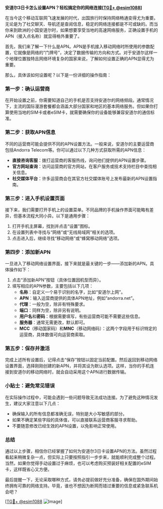 **安道尔3日卡怎么设置APN？轻松搞定你的网络连接[[TG💪+ @esim1088](https://t.me/s/esim1088)]**

在当今这个移动互联网飞速发展的时代，出国旅行时保持网络畅通变得尤为重要。无论是为了社交聊天、导航还是查阅信息，稳定的网络连接都是不可或缺的。而当你来到欧洲的小国安道尔时，如果想要享受当地的高速网络服务，正确设置手机的APN（接入点名称）就显得格外重要了。

首先，我们来了解一下什么是APN。APN是手机接入移动网络时所使用的参数配置，它就像是网络的“门牌号”，决定了数据传输的方向和方式。对于安道尔这样一个地理位置独特且网络环境复杂的国家来说，了解如何设置正确的APN显得尤为重要。

那么，具体该如何设置呢？以下是一份详细的操作指南：

### 第一步：确认运营商

在开始设置之前，你需要知道自己的手机是否支持安道尔的网络频段。通常情况下，主流的国际漫游套餐都会涵盖大部分国家和地区的基本网络服务。但如果你打算使用当地的SIM卡或者eSIM卡，就需要确保你的设备能够兼容安道尔的通信标准。

### 第二步：获取APN信息

不同的运营商可能会提供不同的APN设置方法。一般来说，安道尔的主要运营商包括Andorra Telecom等。你可以通过以下几种方式获取所需的APN信息：
- **直接咨询客服**：拨打运营商的客服热线，询问他们提供的APN设置步骤。
- **官方网站查询**：访问运营商的官方网站，在客户服务或技术支持栏目中查找相关信息。
- **社交媒体平台**：许多运营商会在其官方社交媒体账号上发布最新的APN设置指南。

### 第三步：进入手机设置页面

接下来，我们需要打开手机上的设置菜单。不同品牌的手机操作界面可能略有差异，但基本流程大同小异。以下是通用步骤：
1. 打开手机主屏幕，找到并点击“设置”图标。
2. 在设置列表中寻找与“网络”或“无线局域网”相关的选项。
3. 点击进入后，继续寻找“移动网络”或“蜂窝移动网络”选项。

### 第四步：添加新APN

一旦进入了移动网络设置界面，接下来就是最关键的一步——添加新的APN。具体操作如下：
1. 点击“添加新APN”按钮（具体位置因机型而异）。
2. 填写相应的APN参数，主要包括以下几项：
   - **名称**：自定义一个易于识别的名字，比如“安道尔上网”。
   - **APN**：输入运营商提供的具体APN地址，例如“andorra.net”。
   - **代理**：一般为空，除非有特殊要求。
   - **端口**：同样为空，除非另有说明。
   - **用户名**和**密码**：根据需要填写，有些运营商可能不需要这些信息。
   - **服务器**：通常无需更改，默认即可。
   - **MCC**（移动国家码）和**MNC**（移动网络码）：这两个字段用于标识特定的运营商，具体数值可向运营商索取。

### 第五步：保存并激活

完成上述所有设置后，记得点击“保存”按钮以固定当前配置。然后返回到移动网络设置界面，选择刚刚创建的新APN，并将其设为默认选项。这样，当你的手机连接到安道尔的移动网络时，就会自动采用这个APN进行数据传输。

### 小贴士：避免常见错误

在实际操作过程中，可能会遇到一些问题导致无法成功连接。为了避免这种情况发生，建议大家注意以下几点：
- 确保输入的所有信息都准确无误，特别是大小写敏感的部分。
- 如果不确定某些字段的具体值，可以直接联系运营商客服寻求帮助。
- 不要随意修改已经生效的APN设置，以免影响正常使用。

### 总结

通过以上步骤，相信你已经掌握了如何为安道尔3日卡设置APN的方法。虽然过程看起来稍微复杂一点，但实际上只要按照指引一步步来，就能顺利完成整个过程。当然，如果你觉得手动设置过于麻烦，也可以考虑购买预装好相关配置的eSIM卡，这样既省心又方便。

最后提醒一下，无论采取哪种方式，请务必提前做好充分准备，确保在国外期间始终拥有可靠的网络支持。毕竟，谁也不想因为断网而错过重要的信息或紧急联系机会吧？

[[TG💪+ @esim1088](https://t.me/s/esim1088) ![Image](https://i.postimg.cc/4NQfJmqS/Snipaste-2025-05-13-00-14-12.png)]